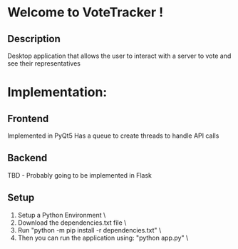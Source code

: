 # Welcome to VoteTracker !
## Description
Desktop application that allows the user to interact with a server to vote and see their representatives

# Implementation:
## Frontend
Implemented in PyQt5
Has a queue to create threads to handle API calls

## Backend
TBD - Probably going to be implemented in Flask

## Setup
1. Setup a Python Environment \
2. Download the dependencies.txt file \
3. Run "python -m pip install -r dependencies.txt" \
4. Then you can run the application using: "python app.py" \

